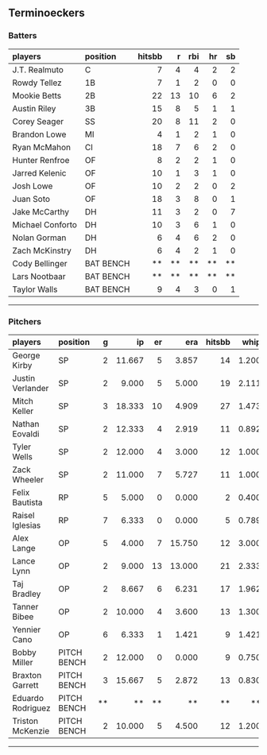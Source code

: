 ## Terminoeckers

### Batters

 
|players          |position  | hitsbb|  r| rbi| hr| sb| 
|:----------------|:---------|------:|--:|---:|--:|--:| 
|J.T. Realmuto    |C         |      7|  4|   4|  2|  2| 
|Rowdy Tellez     |1B        |      7|  1|   2|  0|  0| 
|Mookie Betts     |2B        |     22| 13|  10|  6|  2| 
|Austin Riley     |3B        |     15|  8|   5|  1|  1| 
|Corey Seager     |SS        |     20|  8|  11|  2|  0| 
|Brandon Lowe     |MI        |      4|  1|   2|  1|  0| 
|Ryan McMahon     |CI        |     18|  7|   6|  2|  0| 
|Hunter Renfroe   |OF        |      8|  2|   2|  1|  0| 
|Jarred Kelenic   |OF        |     10|  1|   3|  1|  0| 
|Josh Lowe        |OF        |     10|  2|   2|  0|  2| 
|Juan Soto        |OF        |     18|  3|   8|  0|  1| 
|Jake McCarthy    |DH        |     11|  3|   2|  0|  7| 
|Michael Conforto |DH        |     10|  3|   6|  1|  0| 
|Nolan Gorman     |DH        |      6|  4|   6|  2|  0| 
|Zach McKinstry   |DH        |      6|  4|   2|  1|  0| 
|Cody Bellinger   |BAT BENCH |     **| **|  **| **| **| 
|Lars Nootbaar    |BAT BENCH |     **| **|  **| **| **| 
|Taylor Walls     |BAT BENCH |      9|  4|   3|  0|  1| 

* * *

### Pitchers

 
|players           |position    |  g|     ip| er|    era| hitsbb|  whip| so|  w| sv| 
|:-----------------|:-----------|--:|------:|--:|------:|------:|-----:|--:|--:|--:| 
|George Kirby      |SP          |  2| 11.667|  5|  3.857|     14| 1.200| 10|  0|  0| 
|Justin Verlander  |SP          |  2|  9.000|  5|  5.000|     19| 2.111| 11|  0|  0| 
|Mitch Keller      |SP          |  3| 18.333| 10|  4.909|     27| 1.473| 16|  2|  0| 
|Nathan Eovaldi    |SP          |  2| 12.333|  4|  2.919|     11| 0.892| 13|  2|  0| 
|Tyler Wells       |SP          |  2| 12.000|  4|  3.000|     12| 1.000| 13|  2|  0| 
|Zack Wheeler      |SP          |  2| 11.000|  7|  5.727|     11| 1.000| 11|  0|  0| 
|Felix Bautista    |RP          |  5|  5.000|  0|  0.000|      2| 0.400| 11|  0|  4| 
|Raisel Iglesias   |RP          |  7|  6.333|  0|  0.000|      5| 0.789|  6|  1|  5| 
|Alex Lange        |OP          |  5|  4.000|  7| 15.750|     12| 3.000|  7|  0|  1| 
|Lance Lynn        |OP          |  2|  9.000| 13| 13.000|     21| 2.333|  8|  0|  0| 
|Taj Bradley       |OP          |  2|  8.667|  6|  6.231|     17| 1.962| 10|  1|  0| 
|Tanner Bibee      |OP          |  2| 10.000|  4|  3.600|     13| 1.300|  8|  1|  0| 
|Yennier Cano      |OP          |  6|  6.333|  1|  1.421|      9| 1.421|  3|  0|  0| 
|Bobby Miller      |PITCH BENCH |  2| 12.000|  0|  0.000|      9| 0.750| 14|  1|  0| 
|Braxton Garrett   |PITCH BENCH |  3| 15.667|  5|  2.872|     13| 0.830| 22|  1|  0| 
|Eduardo Rodriguez |PITCH BENCH | **|     **| **|     **|     **|    **| **| **| **| 
|Triston McKenzie  |PITCH BENCH |  2| 10.000|  5|  4.500|     12| 1.200| 15|  0|  0| 


* * *


